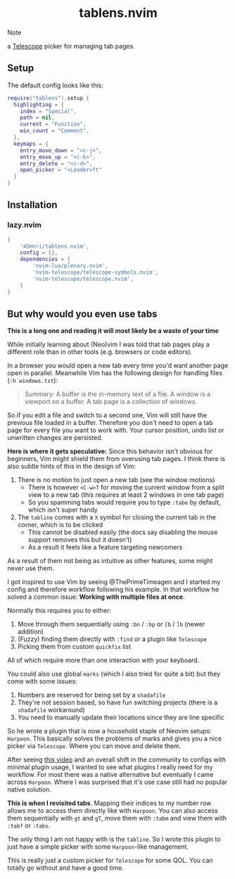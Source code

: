 <h1 align="center">tablens.nvim</h1>

> [!NOTE]
> a [Telescope](https://github.com/nvim-telescope/telescope.nvim) picker for managing tab pages.

## Setup

The default config looks like this:

```lua
require("tablens").setup {
  highlighting = {
    index = "Special",
    path = nil,
    current = "Function",
    win_count = "Comment",
  },
  keymaps = {
    entry_move_down = "<c-j>",
    entry_move_up = "<c-k>",
    entry_delete = "<c-d>",
    open_picker = "<Leader>ft"
  }
}
```

## Installation

### lazy.nvim

```lua
{
    '45Hnri/tablens.nvim',
    config = {},
    dependencies = {
        'nvim-lua/plenary.nvim',
        'nvim-telescope/telescope-symbols.nvim',
        'nvim-telescope/telescope.nvim',
    }
}
```

## But why would you even use tabs

**This is a long one and reading it will most likely be a waste of your time**

While initially learning about (Neo)vim I was told that tab pages play a
different role than in other tools (e.g. browsers or code editors).

In a browser you would open a new tab every time you'd want another page open
in parallel. Meanwhile Vim has the following design for handling files 
(`:h windows.txt`): 

> Summary:
>    A buffer is the in-memory text of a file.
>    A window is a viewport on a buffer.
>    A tab page is a collection of windows.

So if you edit a file and switch to a second one, Vim will still have the
previous file loaded in a buffer. Therefore you don't need to open a tab page
for every file you want to work with. Your cursor position, undo list or
unwritten changes are persisted.

**Here is where it gets speculative:** Since this behavior isn't obvious for
beginners, Vim might shield them from overusing tab pages. I think there is also
subtle hints of this in the design of Vim:

1. There is no motion to just open a new tab (see the window motions)
    - There is however `<C-w>T` for moving the current window from a split view
    to a new tab (this requires at least 2 windows in one tab page)
    - So you spamming tabs would require you to type `:tabe` by default, which
    isn't super handy
2. The `tabline` comes with a `X` symbol for closing the current tab in the
corner, which is to be clicked
    - This cannot be disabled easily (the docs say disabling the mouse support
    removes this but it doesn't)
    - As a result it feels like a feature targeting newcomers

As a result of them not being as intuitive as other features, some might never
use them.

I got inspired to use Vim by seeing @ThePrimeTimeagen and I started my config
and therefore workflow following his example. In that workflow he solved a
common issue: **Working with multiple files at once**.

Normally this requires you to either:

1. Move through them sequentially using `:bn` / `:bp` or `[b` / `]b` (newer
   addition)
2. (Fuzzy) finding them directly with `:find` or a plugin like `Telescope` 
3. Picking them from custom `quickfix` list

All of which require more than one interaction with your keyboard.

You could also use global `marks` (which I also tried for quite a bit) but they
come with some issues:
1. Numbers are reserved for being set by a `shadafile`
2. They're not session based, so have fun switching projects (there is a
   `shadafile` workaround)
3. You need to manually update their locations since they are line specific

So he wrote a plugin that is now a household staple of Neovim setups:
`Harpoon`. This basically solves the problems of marks and gives you a nice
picker via `Telescope`. Where you can move and delete them.

After seeing [this video](https://www.youtube.com/watch?v=skW3clVG5Fo) and an overall shift in the community to configs 
with minimal plugin usage, I wanted to see what plugins I really need for my
workflow. For most there was a native alternative but eventually I came across
`Harpoon`. Where I was surprised that it's use case still had no popular native
solution.

**This is when I revisited tabs**. Mapping their indices to my number row
allows me to access them directly like with `Harpoon`. You can also access them
sequentially with `gt` and `gT`, move them with `:tabm` and view them with
`:tabf` or `:tabs`.

The only thing I am not happy with is the `tabline`. So I wrote this plugin
to just have a simple picker with some `Harpoon`-like management.

This is really just a custom picker for `Telescope` for some QOL. You can
totally go without and have a good time.
